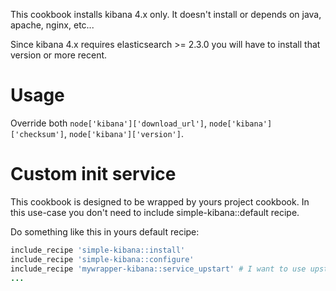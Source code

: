This cookbook installs kibana 4.x only.
It doesn't install or depends on java, apache, nginx, etc...

Since kibana 4.x requires elasticsearch >= 2.3.0 you will have to install that version or more recent.

# Usage

Override both `node['kibana']['download_url']`, `node['kibana']['checksum']`, `node['kibana']['version']`.

# Custom init service

This cookbook is designed to be wrapped by yours project cookbook.
In this use-case you don't need to include simple-kibana::default recipe.

Do something like this in yours default recipe:

```ruby
include_recipe 'simple-kibana::install'
include_recipe 'simple-kibana::configure'
include_recipe 'mywrapper-kibana::service_upstart' # I want to use upstart
...
```
